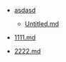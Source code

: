 - [asdasd](docs\test2\test\asdasd\README.md)

  - [Untitled.md](docs\test2\test\asdasd\Untitled.md)

- [1111.md](docs\test2\test\1111.md)

- [2222.md](docs\test2\test\2222.md)

